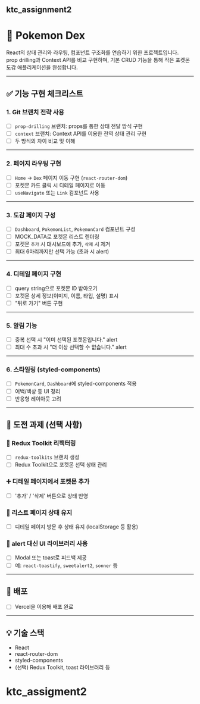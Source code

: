 ktc_assignment2
---
# 🧩 Pokemon Dex

React의 상태 관리와 라우팅, 컴포넌트 구조화를 연습하기 위한 프로젝트입니다.  
prop drilling과 Context API를 비교 구현하며, 기본 CRUD 기능을 통해 작은 포켓몬 도감 애플리케이션을 완성합니다.

---

## ✅ 기능 구현 체크리스트

### 1. Git 브랜치 전략 사용
- [ ] `prop-drilling` 브랜치: props를 통한 상태 전달 방식 구현
- [ ] `context` 브랜치: Context API를 이용한 전역 상태 관리 구현
- [ ] 두 방식의 차이 비교 및 이해

---

### 2. 페이지 라우팅 구현
- [ ] `Home` → `Dex` 페이지 이동 구현 (`react-router-dom`)
- [ ] 포켓몬 카드 클릭 시 디테일 페이지로 이동
- [ ] `useNavigate` 또는 `Link` 컴포넌트 사용

---

### 3. 도감 페이지 구성
- [ ] `Dashboard`, `PokemonList`, `PokemonCard` 컴포넌트 구성
- [ ] MOCK_DATA로 포켓몬 리스트 렌더링
- [ ] 포켓몬 `추가` 시 대시보드에 추가, `삭제` 시 제거
- [ ] 최대 6마리까지만 선택 가능 (초과 시 alert)

---

### 4. 디테일 페이지 구현
- [ ] query string으로 포켓몬 ID 받아오기
- [ ] 포켓몬 상세 정보(이미지, 이름, 타입, 설명) 표시
- [ ] "뒤로 가기" 버튼 구현

---

### 5. 알림 기능
- [ ] 중복 선택 시 "이미 선택된 포켓몬입니다." alert
- [ ] 최대 수 초과 시 "더 이상 선택할 수 없습니다." alert

---

### 6. 스타일링 (styled-components)
- [ ] `PokemonCard`, `Dashboard`에 styled-components 적용
- [ ] 여백/색상 등 UI 정리
- [ ] 반응형 레이아웃 고려

---

## 🧪 도전 과제 (선택 사항)

### 🔄 Redux Toolkit 리팩터링
- [ ] `redux-toolkits` 브랜치 생성
- [ ] Redux Toolkit으로 포켓몬 선택 상태 관리

### ➕ 디테일 페이지에서 포켓몬 추가
- [ ] '추가' / '삭제' 버튼으로 상태 반영

### 🔁 리스트 페이지 상태 유지
- [ ] 디테일 페이지 방문 후 상태 유지 (localStorage 등 활용)

### 💬 alert 대신 UI 라이브러리 사용
- [ ] Modal 또는 toast로 피드백 제공  
- [ ] 예: `react-toastify`, `sweetalert2`, `sonner` 등

---

## 🚀 배포
- [ ] Vercel을 이용해 배포 완료

---

## 💡 기술 스택
- React
- react-router-dom
- styled-components
- (선택) Redux Toolkit, toast 라이브러리 등
# ktc_assigment2
